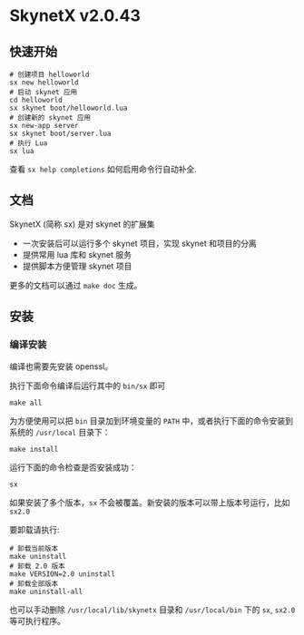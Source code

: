 # SkynetX v2.0.43

## 快速开始

    # 创建项目 helloworld
    sx new helloworld
    # 启动 skynet 应用
    cd helloworld
    sx skynet boot/helloworld.lua
    # 创建新的 skynet 应用
    sx new-app server
    sx skynet boot/server.lua
    # 执行 Lua
    sx lua

查看 `sx help completions` 如何启用命令行自动补全.

## 文档

SkynetX (简称 sx) 是对 skynet 的扩展集

- 一次安装后可以运行多个 skynet 项目，实现 skynet 和项目的分离
- 提供常用 lua 库和 skynet 服务
- 提供脚本方便管理 skynet 项目

更多的文档可以通过 `make doc` 生成。

## 安装

### 编译安装

编译也需要先安装 openssl。

执行下面命令编译后运行其中的 `bin/sx` 即可

    make all

为方便使用可以把 `bin` 目录加到环境变量的 `PATH` 中，或者执行下面的命令安装到系统的 `/usr/local` 目录下：

    make install

运行下面的命令检查是否安装成功：

    sx

如果安装了多个版本，`sx` 不会被覆盖。新安装的版本可以带上版本号运行，比如 `sx2.0`


要卸载请执行:

    # 卸载当前版本
    make uninstall
    # 卸载 2.0 版本
    make VERSION=2.0 uninstall
    # 卸载全部版本
    make uninstall-all

也可以手动删除 `/usr/local/lib/skynetx` 目录和 `/usr/local/bin` 下的 `sx`, `sx2.0` 等可执行程序。
